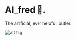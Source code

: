 # AI_fred 🤖. 

The artificial, ever helpful, butler.

![alt tag](http://eriklindernoren.se/images/alfred.jpeg)
